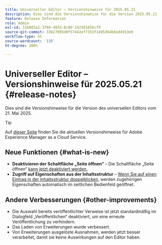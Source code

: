 ```yaml
---
title: Universeller Editor – Versionshinweise für 2025.05.21
description: Dies sind die Versionshinweise für die Version 2025.05.21 des universellen Editors.
feature: Release Information
role: Admin
exl-id: 31b003a1-3799-497d-8c80-242365856cf9
source-git-commit: 33627095d0f57442ef7353f1495364b81d4553e9
workflow-type: ht
source-wordcount: '135'
ht-degree: 100%

---
```


# Universeller Editor – Versionshinweise für 2025.05.21 {#release-notes}

Dies sind die Versionshinweise für die Version des universellen Editors vom 21. Mai 2025.

>[!TIP]
>
>Auf [dieser Seite](/help/release-notes/release-notes-cloud/release-notes-current.md) finden Sie die aktuellen Versionshinweise für Adobe Experience Manager as a Cloud Service.

## Neue Funktionen {#what-is-new}

* **Deaktivieren der Schaltfläche „Seite öffnen“** – Die Schaltfläche „Seite öffnen“ [kann jetzt deaktiviert werden.](/help/implementing/universal-editor/customizing.md#open-page)
* **Zugriff auf Eigenschaften aus der Inhaltsstruktur** – [Wenn Sie auf einen Eintrag in der Inhaltsstruktur doppelklicken,](/help/sites-cloud/authoring/universal-editor/navigation.md) werden zugehörigen Eigenschaften automatisch im seitlichen Bedienfeld geöffnet.

## Andere Verbesserungen {#other-improvements}

* Die Auswahl bereits veröffentlichter Verweise ist jetzt standardmäßig im Dialogfeld „Veröffentlichen“ deaktiviert, um eine erneute Veröffentlichung zu verhindern.
* Das Laden von Erweiterungen wurde verbessert.
* Von Erweiterungen ausgelöste Ausnahmen, werden jetzt besser verarbeitet, damit sie keine Auswirkungen auf den Editor haben.
